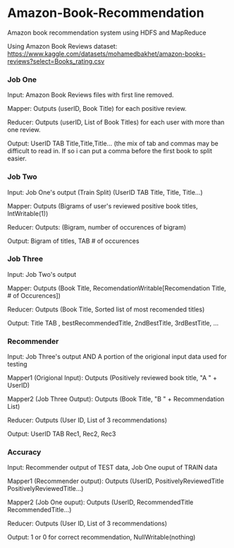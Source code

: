 # Amazon-Book-Recommendation
Amazon book recommendation system using HDFS and MapReduce

Using Amazon Book Reviews dataset: https://www.kaggle.com/datasets/mohamedbakhet/amazon-books-reviews?select=Books_rating.csv


### Job One
Input: Amazon Book Reviews files with first line removed.

Mapper: Outputs (userID, Book Title) for each positive review.

Reducer: Outputs (userID, List of Book Titles) for each user with more than one review.

Output: UserID TAB Title,Title,Title... (the mix of tab and commas may be difficult to read in. If so i can put a comma before the first book to split easier.

### Job Two
Input: Job One's output (Train Split) (UserID TAB Title, Title, Title...)

Mapper: Outputs (Bigrams of user's reviewed positive book titles, IntWritable(1))

Reducer: Outputs: (Bigram, number of occurences of bigram)

Output: Bigram of titles, TAB # of occurences

### Job Three
Input: Job Two's output

Mapper: Outputs (Book Title, RecomendationWritable[Recomendation Title, # of Occurences]) 

Reducer: Outputs (Book Title, Sorted list of most recomended titles) 

Output: Title TAB , bestRecommendedTitle, 2ndBestTitle, 3rdBestTitle, ...

### Recommender
Input: Job Three's output AND A portion of the origional input data used for testing

Mapper1 (Origional Input): Outputs  (Positively reviewed book title, "A " + UserID)

Mapper2 (Job Three Output): Outputs (Book Title, "B " + Recommendation List)

Reducer: Outputs (User ID, List of 3 recommendations)

Output: UserID TAB Rec1, Rec2, Rec3

### Accuracy
Input: Recommender output of TEST data, Job One ouput of TRAIN data

Mapper1 (Recommender output): Outputs  (UserID, PositivelyReviewedTitle PositivelyReviewedTitle...)

Mapper2 (Job One ouput): Outputs (UserID, RecommendedTitle RecommendedTitle...)

Reducer: Outputs (User ID, List of 3 recommendations)

Output: 1 or 0 for correct recommendation, NullWritable(nothing)